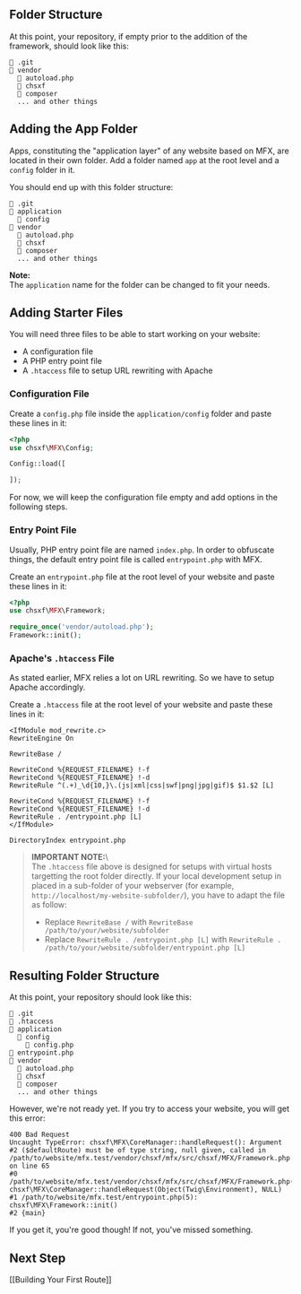 ## Folder Structure

At this point, your repository, if empty prior to the addition of the framework, should look like this:

```
📁 .git
📁 vendor
  📄 autoload.php
  📁 chsxf
  📁 composer
  ... and other things
```

## Adding the App Folder

Apps, constituting the "application layer" of any website based on MFX, are located in their own folder. Add a folder named `app` at the root level and a `config` folder in it.

You should end up with this folder structure:

```
📁 .git
📁 application
  📁 config
📁 vendor
  📄 autoload.php
  📁 chsxf
  📁 composer
  ... and other things
```

**Note:**\
The `application` name for the folder can be changed to fit your needs.

## Adding Starter Files

You will need three files to be able to start working on your website:

* A configuration file
* A PHP entry point file
* A `.htaccess` file to setup URL rewriting with Apache

### Configuration File

Create a `config.php` file inside the `application/config` folder and paste these lines in it:

```php
<?php
use chsxf\MFX\Config;

Config::load([

]);
```

For now, we will keep the configuration file empty and add options in the following steps.

### Entry Point File

Usually, PHP entry point file are named `index.php`. In order to obfuscate things, the default entry point file is called `entrypoint.php` with MFX.

Create an `entrypoint.php` file at the root level of your website and paste these lines in it:

```php
<?php
use chsxf\MFX\Framework;

require_once('vendor/autoload.php');
Framework::init();
```

### Apache's `.htaccess` File

As stated earlier, MFX relies a lot on URL rewriting. So we have to setup Apache accordingly.

Create a `.htaccess` file at the root level of your website and paste these lines in it:

```
<IfModule mod_rewrite.c>
RewriteEngine On

RewriteBase /

RewriteCond %{REQUEST_FILENAME} !-f
RewriteCond %{REQUEST_FILENAME} !-d
RewriteRule ^(.+)_\d{10,}\.(js|xml|css|swf|png|jpg|gif)$ $1.$2 [L]

RewriteCond %{REQUEST_FILENAME} !-f
RewriteCond %{REQUEST_FILENAME} !-d
RewriteRule . /entrypoint.php [L]
</IfModule>

DirectoryIndex entrypoint.php
```

> **IMPORTANT NOTE:**\  
> The `.htaccess` file above is designed for setups with virtual hosts targetting the root folder directly. If your local development setup in placed in a sub-folder of your webserver (for example, `http://localhost/my-website-subfolder/`), you have to adapt the file as follow:
> 
> * Replace `RewriteBase /`  with `RewriteBase /path/to/your/website/subfolder`
> * Replace `RewriteRule . /entrypoint.php [L]` with `RewriteRule . /path/to/your/website/subfolder/entrypoint.php [L]`

## Resulting Folder Structure

At this point, your repository should look like this:

```
📁 .git
📄 .htaccess
📁 application
  📁 config
    📄 config.php
📄 entrypoint.php
📁 vendor
  📄 autoload.php
  📁 chsxf
  📁 composer
  ... and other things
```

However, we're not ready yet. If you try to access your website, you will get this error:

```
400 Bad Request
Uncaught TypeError: chsxf\MFX\CoreManager::handleRequest(): Argument #2 ($defaultRoute) must be of type string, null given, called in /path/to/website/mfx.test/vendor/chsxf/mfx/src/chsxf/MFX/Framework.php on line 65
#0 /path/to/website/mfx.test/vendor/chsxf/mfx/src/chsxf/MFX/Framework.php(65): chsxf\MFX\CoreManager::handleRequest(Object(Twig\Environment), NULL)
#1 /path/to/website/mfx.test/entrypoint.php(5): chsxf\MFX\Framework::init()
#2 {main}
```

If you get it, you're good though! If not, you've missed something.

## Next Step

[[Building Your First Route]]

